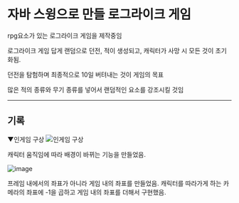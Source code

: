 # 자바 스윙으로 만들 로그라이크 게임

rpg요소가 있는 로그라이크 게임을 제작중임

로그라이크 게임 답게 랜덤으로 던전, 적이 생성되고, 캐릭터가 사망 시 모든 것이 초기화됨.

던전을 탐험하며 최종적으로 10일 버텨내는 것이 게임의 목표

많은 적의 종류와 무기 종류를 넣어서 랜덤적인 요소를 강조시킬 것임

---

## 기록

▼인게임 구상
![인게임 구상](https://github.com/BrainlessMan901/003/assets/159418229/ddaf4128-66bb-409f-acc2-91f2c5fb56ce)

캐릭터 움직임에 따라 배경이 바뀌는 기능을 만들었음.

![image](https://github.com/BrainlessMan901/003/assets/159418229/6f4d4a56-482b-49b8-8b04-e091eeecc54c)

프레임 내에서의 좌표가 아니라 게임 내의 좌표를 만들었음. 캐릭터를 따라가게 하는 카메라의 좌표에 -1을 곱하고 게임 내의 좌표를 더해서 구현했음.

